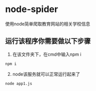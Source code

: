# node-spider
使用node简单爬取教育网站的相关学校信息

## 运行该程序你需要做以下步骤 
1. 在该文件夹下，在cmd中输入npm i 
```bash
npm i
```
2. node该服务就可以正常运行起来了
```bash
node app1.js
```
